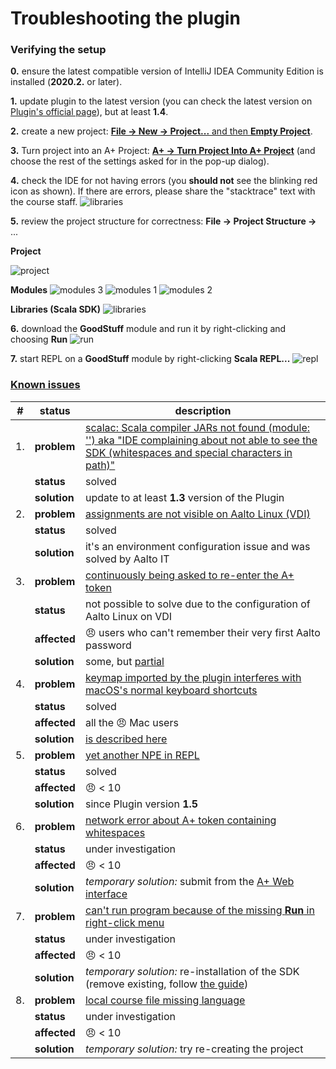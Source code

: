 Troubleshooting the plugin
==============

### Verifying the setup

**0.** ensure the latest compatible version of IntelliJ IDEA Community Edition is installed (**2020.2.** or later).

**1.** update plugin to the latest version (you can check the latest version on [Plugin's official page](https://plugins.jetbrains.com/plugin/13634-a-courses/versions)), but at least **1.4**.

**2.** create a new project: [**File -> New -> Project...** and then **Empty Project**](https://plus.cs.aalto.fi/o1/2020/w01/ch02/#launch-intellij).

**3.** Turn project into an A+ Project: [**A+ -> Turn Project Into A+ Project**](https://plus.cs.aalto.fi/o1/2020/w01/ch02/#the-a-courses-plugin) (and choose the rest of the settings asked for in the pop-up dialog).

**4.** check the IDE for not having errors (you **should not** see the blinking red icon as shown). If there are errors, please share the "stacktrace" text with the course staff.
![libraries](images/error_.png)

**5.** review the project structure for correctness: **File -> Project Structure ->** ...

**Project**

![project](images/ts_project.png)

**Modules**
![modules 3](images/ts_modules_3.png)
![modules 1](images/ts_modules_1.png)
![modules 2](images/ts_modules_2.png)

**Libraries (Scala SDK)**
![libraries](images/ts_libs.png)

**6.** download the **GoodStuff** module and run it by right-clicking and choosing **Run**
![run](images/Run.png)

**7.** start REPL on a **GoodStuff** module by right-clicking **Scala REPL...**
![repl](images/REPL.png)

### [Known issues](https://github.com/Aalto-LeTech/intellij-plugin/labels/user-bug)

| #   | status        | description                                                                                                                                                                                                      |
|-----|---------------|------------------------------------------------------------------------------------------------------------------------------------------------------------------------------------------------------------------|
| 1.  | **problem**   | [scalac: Scala compiler JARs not found (module: '') aka "IDE complaining about not able to see the SDK (whitespaces and special characters in path)"](https://github.com/Aalto-LeTech/intellij-plugin/issues/360)|
|     | **status**    | solved                                                                                             |
|     | **solution**  | update to at least **1.3** version of the Plugin                                                   |
| 2.  | **problem**   | [assignments are not visible on Aalto Linux (VDI)](https://github.com/Aalto-LeTech/intellij-plugin/issues/371)                                                                                                   |
|     | **status**    | solved                                                                                             |
|     | **solution**  | it's an environment configuration issue and was solved by Aalto IT                                 |
| 3.  | **problem**   | [continuously being asked to re-enter the A+ token](https://plus.cs.aalto.fi/o1/2020/wNN/intellij/#additional-materials-for-special-cases)                                                                       |
|     | **status**    | not possible to solve due to the configuration of Aalto Linux on VDI                               |
|     | **affected**  | :angry: users who can't remember their very first Aalto password                                   |
|     | **solution**  | some, but [partial](https://plus.cs.aalto.fi/o1/2020/wNN/intellij/#additional-materials-for-special-cases)                                                                                                       |
| 4.  | **problem**   | [keymap imported by the plugin interferes with macOS's normal keyboard shortcuts](https://github.com/Aalto-LeTech/intellij-plugin/issues/292)                                                                    |
|     | **status**    | solved                                                                                             |
|     | **affected**  | all the :angry: Mac users                                                                          |
|     | **solution**  | [is described here](https://plus.cs.aalto.fi/o1/2020/wNN/faq/#im-on-a-mac-computer-and-intellij-doesnt-type-characters-such-as-the-dollar-and-square-brackets-what-to-do)                                        |
| 5.  | **problem**   | [yet another NPE in REPL](https://github.com/Aalto-LeTech/intellij-plugin/pull/380)                |
|     | **status**    | solved                                                                                             |
|     | **affected**  | :angry: < 10                                                                                       |
|     | **solution**  | since Plugin version **1.5**                                                                       |
| 6.  | **problem**   | [network error about A+ token containing whitespaces](https://github.com/Aalto-LeTech/intellij-plugin/issues/377)                                                                                                |
|     | **status**    | under investigation                                                                                |
|     | **affected**  | :angry: < 10                                                                                       |
|     | **solution**  | _temporary solution:_ submit from the [A+ Web interface](https://plus.cs.aalto.fi/o1/2020/)        |
| 7.  | **problem**   | [can't run program because of the missing **Run** in right-click menu](https://github.com/Aalto-LeTech/intellij-plugin/issues/381)                                                                               |
|     | **status**    | under investigation                                                                                |
|     | **affected**  | :angry: < 10                                                                                       |
|     | **solution**  | _temporary solution:_ re-installation of the SDK (remove existing, follow [the guide](https://plus.cs.aalto.fi/o1/2020/wNN/intellij/#step-3-5-fetch-the-jdk-toolkit-into-intellij))                              |
| 8.  | **problem**   | [local course file missing language](https://github.com/Aalto-LeTech/intellij-plugin/issues/315)   |
|     | **status**    | under investigation                                                                                |
|     | **affected**  | :angry: < 10                                                                                       |
|     | **solution**  | _temporary solution:_ try re-creating the project                                                  |